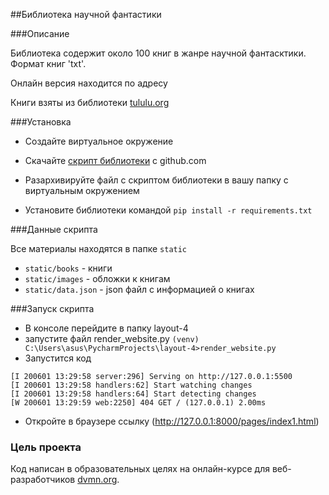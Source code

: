 ##Библиотека научной фантастики

###Описание

Библиотека содержит около 100 книг в жанре научной фантасктики. Формат книг 'txt'.

Онлайн версия находится по адресу 

Книги взяты из библиотеки [tululu.org](http://tululu.org/)

###Установка


* Создайте виртуальное окружение 
    
* Скачайте [скрипт библиотеки](https://github.com/alexed34/devman-api-3/archive/master.zip) c github.com

* Разархивируйте файл с скриптом библиотеки в вашу папку c виртуальным окружением

* Установите библиотеки командой `pip install -r requirements.txt`

###Данные скрипта

Все материалы находятся в папке `static`
* `static/books` - книги
* `static/images` - обложки к  книгам
* `static/data.json` - json файл с информацией о книгах

###Запуск скрипта

* В консоле перейдите в папку layout-4
* запустите файл render_website.py `(venv) C:\Users\asus\PycharmProjects\layout-4>render_website.py`
* Запустится код 
```
[I 200601 13:29:58 server:296] Serving on http://127.0.0.1:5500
[I 200601 13:29:58 handlers:62] Start watching changes
[I 200601 13:29:58 handlers:64] Start detecting changes
[W 200601 13:29:59 web:2250] 404 GET / (127.0.0.1) 2.00ms
```
* Откройте в браузере ссылку (http://127.0.0.1:8000/pages/index1.html)

### Цель проекта

Код написан в образовательных целях на онлайн-курсе для веб-разработчиков [dvmn.org](https://dvmn.org/).



